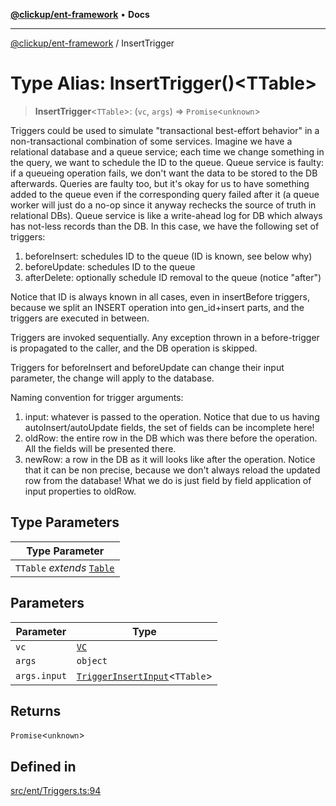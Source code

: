 [**@clickup/ent-framework**](../README.md) • **Docs**

***

[@clickup/ent-framework](../globals.md) / InsertTrigger

# Type Alias: InsertTrigger()\<TTable\>

> **InsertTrigger**\<`TTable`\>: (`vc`, `args`) => `Promise`\<`unknown`\>

Triggers could be used to simulate "transactional best-effort behavior" in a
non-transactional combination of some services. Imagine we have a relational
database and a queue service; each time we change something in the query, we
want to schedule the ID to the queue. Queue service is faulty: if a queueing
operation fails, we don't want the data to be stored to the DB afterwards.
Queries are faulty too, but it's okay for us to have something added to the
queue even if the corresponding query failed after it (a queue worker will
just do a no-op since it anyway rechecks the source of truth in relational
DBs). Queue service is like a write-ahead log for DB which always has
not-less records than the DB. In this case, we have the following set of
triggers:

1. beforeInsert: schedules ID to the queue (ID is known, see below why)
2. beforeUpdate: schedules ID to the queue
3. afterDelete: optionally schedule ID removal to the queue (notice "after")

Notice that ID is always known in all cases, even in insertBefore triggers,
because we split an INSERT operation into gen_id+insert parts, and the
triggers are executed in between.

Triggers are invoked sequentially. Any exception thrown in a before-trigger
is propagated to the caller, and the DB operation is skipped.

Triggers for beforeInsert and beforeUpdate can change their input parameter,
the change will apply to the database.

Naming convention for trigger arguments:
1. input: whatever is passed to the operation. Notice that due to us having
   autoInsert/autoUpdate fields, the set of fields can be incomplete here!
1. oldRow: the entire row in the DB which was there before the operation. All
   the fields will be presented there.
2. newRow: a row in the DB as it will looks like after the operation. Notice
   that it can be non precise, because we don't always reload the updated row
   from the database! What we do is just field by field application of input
   properties to oldRow.

## Type Parameters

| Type Parameter |
| ------ |
| `TTable` *extends* [`Table`](Table.md) |

## Parameters

| Parameter | Type |
| ------ | ------ |
| `vc` | [`VC`](../classes/VC.md) |
| `args` | `object` |
| `args.input` | [`TriggerInsertInput`](TriggerInsertInput.md)\<`TTable`\> |

## Returns

`Promise`\<`unknown`\>

## Defined in

[src/ent/Triggers.ts:94](https://github.com/clickup/ent-framework/blob/master/src/ent/Triggers.ts#L94)
